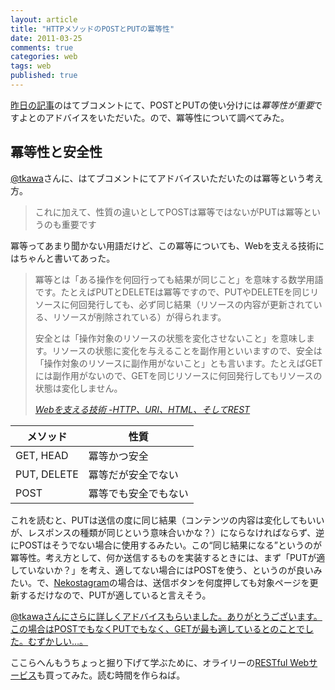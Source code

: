 ```yaml
---
layout: article
title: "HTTPメソッドのPOSTとPUTの冪等性"
date: 2011-03-25
comments: true
categories: web
tags: web
published: true
---
```


[昨日の記事](/2011/03/24/http-method-post-put)のはてブコメントにて、POSTとPUTの使い分けには*冪等性が重要*ですよとのアドバイスをいただいた。ので、冪等性について調べてみた。

<!-- READMORE -->

## 冪等性と安全性

[@tkawa](http://twitter.com/#!/tkawa)さんに、はてブコメントにてアドバイスいただいたのは冪等という考え方。

> これに加えて、性質の違いとしてPOSTは冪等ではないがPUTは冪等というのも重要です

冪等ってあまり聞かない用語だけど、この冪等についても、Webを支える技術にはちゃんと書いてあった。　

> 冪等とは「ある操作を何回行っても結果が同じこと」を意味する数学用語です。たとえばPUTとDELETEは冪等ですので、PUTやDELETEを同じリソースに何回発行しても、必ず同じ結果（リソースの内容が更新されている、リソースが削除されている）が得られます。
>
> 安全とは「操作対象のリソースの状態を変化させないこと」を意味します。リソースの状態に変化を与えることを副作用といいますので、安全は「操作対象のリソースに副作用がないこと」とも言います。たとえばGETには副作用がないので、GETを同じリソースに何回発行してもリソースの状態は変化しません。
>
> <cite>[Webを支える技術 -HTTP、URI、HTML、そしてREST](http://www.amazon.co.jp/dp/4774142042/ruedap-22)</cite>

|メソッド|性質|
|-|-|
|GET, HEAD|冪等かつ安全|
|PUT, DELETE|冪等だが安全でない|
|POST|冪等でも安全でもない|

これを読むと、PUTは送信の度に同じ結果（コンテンツの内容は変化してもいいが、レスポンスの種類が同じという意味合いかな？）にならなければならず、逆にPOSTはそうでない場合に使用するみたい。この“同じ結果になる”というのが冪等性。考え方として、何か送信するものを実装するときには、まず「PUTが適していないか？」を考え、適してない場合にはPOSTを使う、というのが良いみたい。で、[Nekostagram](http://nekostagram.heroku.com/)の場合は、送信ボタンを何度押しても対象ページを更新するだけなので、PUTが適していると言えそう。

<ins>@tkawaさんにさらに詳しくアドバイスもらいました。ありがとうございます。この場合はPOSTでもなくPUTでもなく、GETが最も適しているとのことでした。むずかしい…。</ins>

ここらへんもうちょっと掘り下げて学ぶために、オライリーの[RESTful Webサービス](http://www.amazon.co.jp/dp/4873113539/ruedap-22)も買ってみた。読む時間を作らねば。

